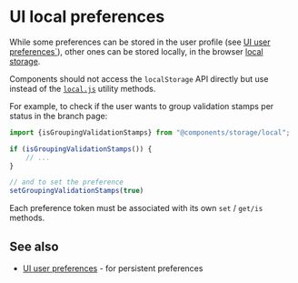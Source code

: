 # UI local preferences

While some preferences can be stored in the user profile (see [UI user preferences`](ui-local-preferences.md)), other
ones can be stored locally, in the
browser [local storage](https://developer.mozilla.org/en-US/docs/Web/API/Window/localStorage).

Components should not access the `localStorage` API directly but use instead of
the [`local.js`](../../ontrack-web-core/components/storage/local.js) utility methods.

For example, to check if the user wants to group validation stamps per status in the branch page:

```javascript
import {isGroupingValidationStamps} from "@components/storage/local";

if (isGroupingValidationStamps()) {
    // ...
}

// and to set the preference
setGroupingValidationStamps(true)
```

Each preference token must be associated with its own `set` / `get/is` methods.

## See also

* [UI user preferences](ui-user-preferences.md) - for persistent preferences
